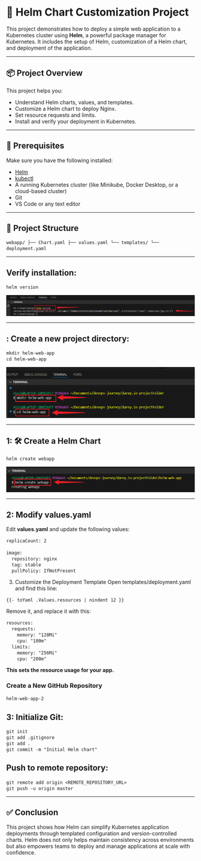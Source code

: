 # 🚀 Helm Chart Customization Project

This project demonstrates how to deploy a simple web application to a Kubernetes cluster using **Helm**, a powerful package manager for Kubernetes. It includes the setup of Helm, customization of a Helm chart, and deployment of the application.

---


## 📦 Project Overview

This project helps you:

- Understand Helm charts, values, and templates.
- Customize a Helm chart to deploy Nginx.
- Set resource requests and limits.
- Install and verify your deployment in Kubernetes.

---

## 🧰 Prerequisites

Make sure you have the following installed:

- [Helm](https://helm.sh/docs/intro/install/)
- [kubectl](https://kubernetes.io/docs/tasks/tools/)
- A running Kubernetes cluster (like Minikube, Docker Desktop, or a cloud-based cluster)
- Git
- VS Code or any text editor

--- 

## 📁 Project Structure
```
webapp/ ├── Chart.yaml ├── values.yaml └── templates/ └── deployment.yaml
```

---


## Verify installation:
```
helm version
```
![](./img/1b.version.png)

---

## : Create a new project directory:
```
mkdir helm-web-app
cd helm-web-app
```
![](./img/2a.mkdir.cd.helm.png)

---

## 1: 🛠️ Create a Helm Chart
```
helm create webapp
```
![](./img/2b.create,web.png)

---


## 2: Modify values.yaml
Edit **values.yaml** and update the following values:
```
replicaCount: 2

image:
  repository: nginx
  tag: stable
  pullPolicy: IfNotPresent
```


3. Customize the Deployment Template
Open templates/deployment.yaml and find this line:
```
{{- toYaml .Values.resources | nindent 12 }}
```
Remove it, and replace it with this:
```
resources:
  requests:
    memory: "128Mi"
    cpu: "100m"
  limits:
    memory: "256Mi"
    cpu: "200m"
```
**This sets the resource usage for your app.**


### Create a New GitHub Repository
```
helm-web-app-2
```

## 3: Initialize Git:
```
git init
git add .gitignore
git add .
git commit -m "Initial Helm chart"
```

## Push to remote repository:
```
git remote add origin <REMOTE_REPOSITORY_URL>
git push -u origin master
```

---


## ✅ Conclusion
This project shows how Helm can simplify Kubernetes application deployments through templated configuration and version-controlled charts. Helm does not only helps maintain consistency across environments but also empowers teams to deploy and manage applications at scale with confidence.
